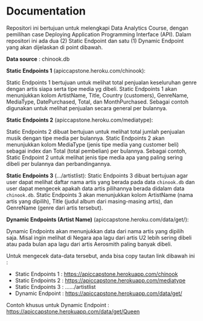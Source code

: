 # Documentation
Repositori ini bertujuan untuk melengkapi Data Analytics Course, dengan pemilihan case Deploying Application Programming Interface (API).
Dalam repositori ini ada dua (2) Static Endpoint dan satu (1) Dynamic Endpoint yang akan dijelaskan di point dibawah.

**Data source** : chinook.db

**Static Endpoints 1** (apiccapstone.heroku.com/chinook): 

Static Endpoints 1 bertujuan untuk melihat total penjualan keseluruhan genre dengan artis siapa serta tipe media yg dibeli. Static Endpoints 1 akan menunjukkan kolom ArtistName, Title, Country (customers), GenreName, MediaType, DatePurchased, Total, dan MonthPurchased. Sebagai contoh digunakan untuk melihat penjualan secara general per bulannya.

**Static Endpoints 2** (apiccapstone.heroku.com/mediatype):

Static Endpoints 2 dibuat bertujuan untuk melihat total jumlah penjualan musik dengan tipe media per bulannya. Static Endpoints 2 akan menunjukkan kolom MediaType (jenis tipe media yang customer beli) sebagai index dan Total (total pembelian) per bulannya. Sebagai contoh, Static Endpoint 2 untuk melihat jenis tipe media apa yang paling sering dibeli per bulannya dan perbandingannya.

**Static Endpoints 3** (.../artistlist):
Static Endpoints 3 dibuat bertujuan agar user dapat melihat daftar nama artis yang berada pada data `chinook.db` dan user dapat mengecek apakah data artis pilihannya berada didalam data `chinook.db`. Static Endpoints 3 akan menunjukkan kolom ArtistName (nama artis yang dipilih), Title (judul album dari masing-masing artis), dan GenreName (genre dari artis tersebut).

**Dynamic Endpoints (Artist Name)** (apiccapstone.heroku.com/data/get/<artistname>): 
  
Dynamic Endpoints akan menunjukkan data dari nama artis yang dipilih saja. Misal ingin melihat di Negara apa lagu dari artis U2 lebih sering dibeli atau pada bulan apa lagu dari artis Aerosmith paling banyak dibeli.



Untuk mengecek data-data tersebut, anda bisa copy tautan link dibawah ini :
- Static Endpoints 1 : https://apiccapstone.herokuapp.com/chinook
- Static Endpoints 2 : https://apiccapstone.herokuapp.com/mediatype
- Static Endpoints 3 : ....../artistlist
- Dynamic Endpoint   : https://apiccapstone.herokuapp.com/data/get/<artistname>

Contoh khusus untuk Dynamic Endpoint : https://apiccapstone.herokuapp.com/data/get/Queen 
